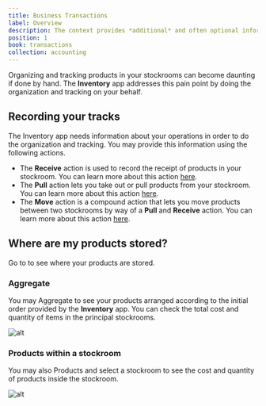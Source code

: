 ```yaml
---
title: Business Transactions
label: Overview
description: The context provides *additional* and often optional information about the current request to the application.
position: 1
book: transactions
collection: accounting
---
```


Organizing and tracking products in your stockrooms can become daunting if done by hand. The **Inventory** app addresses this pain point by doing the organization and tracking on your behalf.

## Recording your tracks

The Inventory app needs information about your operations in order to do the organization and tracking. You may provide this information using the following actions.

- The **Receive** action is used to record the receipt of products in your stockroom. You can learn more about this action [here](/docs/inventory/tracking/receive).
- The **Pull** action lets you take out or pull products from your stockroom. You can learn more about this action [here](/docs/inventory/tracking/pull).
- The **Move** action is a compound action that lets you move products between two stockrooms by way of a **Pull** and **Receive** action. You can learn more about this action [here](/docs/inventory/tracking/move).

## Where are my products stored?

Go to <go-to :path="['Inventory']"></go-to> to see where your products are stored.

### Aggregate

You may <button-action>Aggregate</button-action> to see your products arranged according to the initial order provided by the **Inventory** app. You can check the total cost and quantity of items in the principal stockrooms.

![alt](/docs/inventory/get-started/stockroom-inv-agg.png)

### Products within a stockroom

You may also <button-action>Products</button-action> and select a stockroom to see the cost and quantity of products inside the stockroom.

![alt](/docs/inventory/get-started/stockroom-inv.png)
